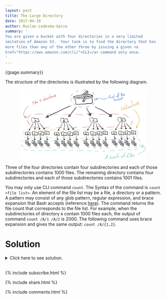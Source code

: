 ```yaml
---
layout: post
title: The Large Directory
date: 2017-04-10
author: Ruslan Ledesma-Garza
summary: '
You are given a bucket with four directories in a very limited
imitation of Amazon S3.  Your task is to find the directory that has
more files than any of the other three by issuing a given <a
href="https://aws.amazon.com/cli/">CLI</a> command only once.
'
---
```


{{page.summary}}

The structure of the directories is illustrated by the following
diagram.

<img src="/assets/2017.04.10.bucket-structure.jpg" alt="Bucket Structure" style="width:80%; display: block; margin-left: auto; margin-right: auto;" />

Three of the four directories contain four subdirectories and each of
those subdirectories contains 1000 files.  The remaining directory
contains four subdirectories and each of those subdirectories contains
1001 files.

You may only use CLI command `count`.  The Syntax of the command is
`count <file list>`.  An element of the file list may be a file, a
directory or a pattern.  A pattern may consist of any glob pattern,
regular expression, and brace expansion that Bash accepts (reference
[here](http://mywiki.wooledge.org/BashGuide/Patterns)). The command
returns the file count that corresponds to the file list.  For
example, when the subdirectories of directory `A` contain 1000 files
each, the output of command `count /A/1 /A/2` is 2000.  The following
command uses brace expansion and gives the same output: `count
/A/{1,2}`.


# Solution

<details>
<summary>Click here to see solution.</summary>

We compose the following command that returns a different file count
for each possible case.

{% highlight asciidoc %}
count /B/1 /C/1 /C/2 /D/1 /D/2 /D/3
{% endhighlight %}

The cases and their corresponding file count are the following.

{% highlight asciidoc %}
 Directory that has more files  |  File count
----------------------------------------------
            A                   |     6000
            B                   |     6001
            C                   |     6002
            D                   |     6003
{% endhighlight %}

By inspecting the output of a single run of the command, we determine
the directory that has more files.

</details>
<br>

{% include subscribe.html %}

{% include share.html %}

{% include comments.html %}